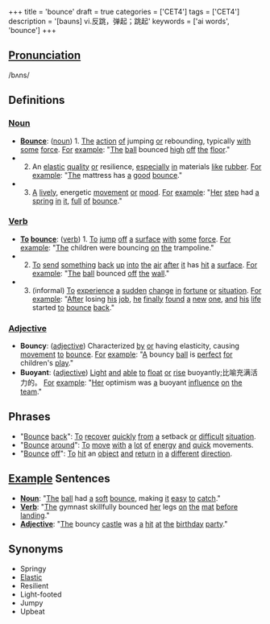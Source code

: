 +++
title = 'bounce'
draft = true
categories = ['CET4']
tags = ['CET4']
description = '[bauns] vi.反跳，弹起；跳起'
keywords = ['ai words', 'bounce']
+++

## [Pronunciation](/post/pronunciation/)
/bʌns/

## Definitions
### [Noun](/post/noun/)
- **[Bounce](/post/bounce/)**: ([noun](/post/noun/)) 1. [The](/post/the/) [action](/post/action/) [of](/post/of/) jumping [or](/post/or/) rebounding, typically [with](/post/with/) [some](/post/some/) [force](/post/force/). [For](/post/for/) [example](/post/example/): "[The](/post/the/) [ball](/post/ball/) bounced [high](/post/high/) [off](/post/off/) [the](/post/the/) [floor](/post/floor/)."
- 2. An [elastic](/post/elastic/) [quality](/post/quality/) [or](/post/or/) resilience, [especially](/post/especially/) [in](/post/in/) materials [like](/post/like/) [rubber](/post/rubber/). [For](/post/for/) [example](/post/example/): "[The](/post/the/) mattress has [a](/post/a/) [good](/post/good/) [bounce](/post/bounce/)."
- 3. [A](/post/a/) [lively](/post/lively/), energetic [movement](/post/movement/) [or](/post/or/) [mood](/post/mood/). [For](/post/for/) [example](/post/example/): "[Her](/post/her/) [step](/post/step/) had [a](/post/a/) [spring](/post/spring/) [in](/post/in/) [it](/post/it/), [full](/post/full/) [of](/post/of/) [bounce](/post/bounce/)."

### [Verb](/post/verb/)
- **[To](/post/to/) [bounce](/post/bounce/)**: ([verb](/post/verb/)) 1. [To](/post/to/) [jump](/post/jump/) [off](/post/off/) [a](/post/a/) [surface](/post/surface/) [with](/post/with/) [some](/post/some/) [force](/post/force/). [For](/post/for/) [example](/post/example/): "[The](/post/the/) children were bouncing [on](/post/on/) [the](/post/the/) trampoline."
- 2. [To](/post/to/) [send](/post/send/) [something](/post/something/) [back](/post/back/) [up](/post/up/) [into](/post/into/) [the](/post/the/) [air](/post/air/) [after](/post/after/) [it](/post/it/) has [hit](/post/hit/) [a](/post/a/) [surface](/post/surface/). [For](/post/for/) [example](/post/example/): "[The](/post/the/) [ball](/post/ball/) bounced [off](/post/off/) [the](/post/the/) [wall](/post/wall/)."
- 3. (informal) [To](/post/to/) [experience](/post/experience/) [a](/post/a/) [sudden](/post/sudden/) [change](/post/change/) [in](/post/in/) [fortune](/post/fortune/) [or](/post/or/) [situation](/post/situation/). [For](/post/for/) [example](/post/example/): "[After](/post/after/) losing [his](/post/his/) [job](/post/job/), [he](/post/he/) [finally](/post/finally/) [found](/post/found/) [a](/post/a/) [new](/post/new/) [one](/post/one/), [and](/post/and/) [his](/post/his/) [life](/post/life/) started [to](/post/to/) [bounce](/post/bounce/) [back](/post/back/)."

### [Adjective](/post/adjective/)
- **Bouncy**: ([adjective](/post/adjective/)) Characterized [by](/post/by/) [or](/post/or/) having elasticity, causing [movement](/post/movement/) [to](/post/to/) [bounce](/post/bounce/). [For](/post/for/) [example](/post/example/): "[A](/post/a/) bouncy [ball](/post/ball/) is [perfect](/post/perfect/) [for](/post/for/) children's [play](/post/play/)."
- **Buoyant**: ([adjective](/post/adjective/)) [Light](/post/light/) [and](/post/and/) [able](/post/able/) [to](/post/to/) [float](/post/float/) [or](/post/or/) [rise](/post/rise/) buoyantly;比喻充满活力的。 [For](/post/for/) [example](/post/example/): "[Her](/post/her/) optimism was [a](/post/a/) buoyant [influence](/post/influence/) [on](/post/on/) [the](/post/the/) [team](/post/team/)."

## Phrases
- "[Bounce](/post/bounce/) [back](/post/back/)": [To](/post/to/) [recover](/post/recover/) [quickly](/post/quickly/) [from](/post/from/) [a](/post/a/) setback [or](/post/or/) [difficult](/post/difficult/) [situation](/post/situation/).
- "[Bounce](/post/bounce/) [around](/post/around/)": [To](/post/to/) [move](/post/move/) [with](/post/with/) [a](/post/a/) [lot](/post/lot/) [of](/post/of/) [energy](/post/energy/) [and](/post/and/) [quick](/post/quick/) movements.
- "[Bounce](/post/bounce/) [off](/post/off/)": [To](/post/to/) [hit](/post/hit/) an [object](/post/object/) [and](/post/and/) [return](/post/return/) [in](/post/in/) [a](/post/a/) [different](/post/different/) [direction](/post/direction/).

## [Example](/post/example/) Sentences
- **[Noun](/post/noun/)**: "[The](/post/the/) [ball](/post/ball/) had [a](/post/a/) [soft](/post/soft/) [bounce](/post/bounce/), making [it](/post/it/) [easy](/post/easy/) [to](/post/to/) [catch](/post/catch/)."
- **[Verb](/post/verb/)**: "[The](/post/the/) gymnast skillfully bounced [her](/post/her/) legs [on](/post/on/) [the](/post/the/) [mat](/post/mat/) [before](/post/before/) [landing](/post/landing/)."
- **[Adjective](/post/adjective/)**: "[The](/post/the/) bouncy [castle](/post/castle/) was [a](/post/a/) [hit](/post/hit/) [at](/post/at/) [the](/post/the/) [birthday](/post/birthday/) [party](/post/party/)."

## Synonyms
- Springy
- [Elastic](/post/elastic/)
- Resilient
- Light-footed
- Jumpy
- Upbeat
